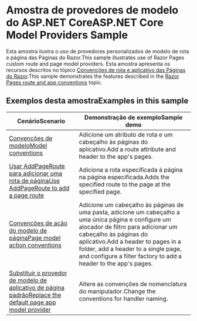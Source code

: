 # <a name="aspnet-core-model-providers-sample"></a><span data-ttu-id="41ded-101">Amostra de provedores de modelo do ASP.NET Core</span><span class="sxs-lookup"><span data-stu-id="41ded-101">ASP.NET Core Model Providers Sample</span></span>

<span data-ttu-id="41ded-102">Esta amostra ilustra o uso de provedores personalizados de modelo de rota e página das Páginas do Razor.</span><span class="sxs-lookup"><span data-stu-id="41ded-102">This sample illustrates use of Razor Pages custom route and page model providers.</span></span> <span data-ttu-id="41ded-103">Esta amostra apresenta os recursos descritos no tópico [Convenções de rota e aplicativo das Páginas do Razor](https://docs.microsoft.com/aspnet/core/razor-pages/razor-pages-convention-features).</span><span class="sxs-lookup"><span data-stu-id="41ded-103">This sample demonstrates the features described in the [Razor Pages route and app conventions](https://docs.microsoft.com/aspnet/core/razor-pages/razor-pages-convention-features) topic.</span></span>

## <a name="examples-in-this-sample"></a><span data-ttu-id="41ded-104">Exemplos desta amostra</span><span class="sxs-lookup"><span data-stu-id="41ded-104">Examples in this sample</span></span>

| <span data-ttu-id="41ded-105">Cenário</span><span class="sxs-lookup"><span data-stu-id="41ded-105">Scenario</span></span> | <span data-ttu-id="41ded-106">Demonstração de exemplo</span><span class="sxs-lookup"><span data-stu-id="41ded-106">Sample demo</span></span> |
| -------- | ----------- |
| [<span data-ttu-id="41ded-107">Convenções de modelo</span><span class="sxs-lookup"><span data-stu-id="41ded-107">Model conventions</span></span>](https://docs.microsoft.com/aspnet/core/razor-pages/razor-pages-conventions#model-conventions) | <span data-ttu-id="41ded-108">Adicione um atributo de rota e um cabeçalho às páginas do aplicativo.</span><span class="sxs-lookup"><span data-stu-id="41ded-108">Add a route attribute and header to the app's pages.</span></span> |
| [<span data-ttu-id="41ded-109">Usar AddPageRoute para adicionar uma rota de página</span><span class="sxs-lookup"><span data-stu-id="41ded-109">Use AddPageRoute to add a page route</span></span>](https://docs.microsoft.com/aspnet/core/razor-pages/razor-pages-conventions#configure-a-page-route) | <span data-ttu-id="41ded-110">Adiciona a rota especificada à página na página especificada.</span><span class="sxs-lookup"><span data-stu-id="41ded-110">Adds the specified route to the page at the specified page.</span></span> |
| [<span data-ttu-id="41ded-111">Convenções de ação do modelo de página</span><span class="sxs-lookup"><span data-stu-id="41ded-111">Page model action conventions</span></span>](https://docs.microsoft.com/aspnet/core/razor-pages/razor-pages-conventions#page-model-action-conventions) | <span data-ttu-id="41ded-112">Adicione um cabeçalho às páginas de uma pasta, adicione um cabeçalho a uma única página e configure um alocador de filtro para adicionar um cabeçalho às páginas do aplicativo.</span><span class="sxs-lookup"><span data-stu-id="41ded-112">Add a header to pages in a folder, add a header to a single page, and configure a filter factory to add a header to the app's pages.</span></span> |
| [<span data-ttu-id="41ded-113">Substituir o provedor de modelo de aplicativo de página padrão</span><span class="sxs-lookup"><span data-stu-id="41ded-113">Replace the default page app model provider</span></span>](https://docs.microsoft.com/aspnet/core/razor-pages/razor-pages-conventions#replace-the-default-page-app-model-provider) | <span data-ttu-id="41ded-114">Altere as convenções de nomenclatura do manipulador.</span><span class="sxs-lookup"><span data-stu-id="41ded-114">Change the conventions for handler naming.</span></span> |
